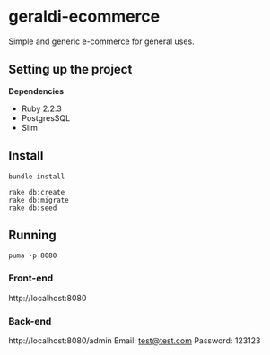 # geraldi-ecommerce

Simple and generic e-commerce for general uses.

## Setting up the project
**Dependencies**

* Ruby 2.2.3
* PostgresSQL
* Slim


## Install
```shell
bundle install

rake db:create
rake db:migrate
rake db:seed
```

## Running
```shell
puma -p 8080
```

### Front-end
http://localhost:8080

### Back-end
http://localhost:8080/admin
Email: test@test.com
Password: 123123
